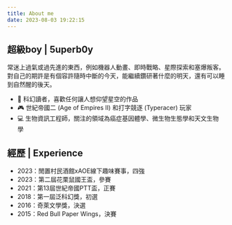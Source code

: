 ```yaml
---
title: About me
date: 2023-08-03 19:22:15
---
```

## 超級boy | 5uperb0y
常迷上過氣或過先進的東西，例如機器人動畫、即時戰略、星際探索和塞爆叛客。對自己的期許是有個容許隨時中斷的今天，能繼續鑽研著什麼的明天，還有可以睡到自然醒的後天。
- 🚀 科幻讀者，喜歡任何讓人想仰望星空的作品
- 🎮 世紀帝國二 (Age of Empires II) 和打字競逐 (Typeracer) 玩家
- 💻 生物資訊工程師，關注的領域為癌症基因體學、微生物生態學和天文生物學

## 經歷 | Experience
- 2023：閒置村民酒館xAOE線下趣味賽事，四強
- 2023：第二屆花栗鼠國王盃，參賽
- 2021：第13屆世紀帝國PTT盃，正賽
- 2018：第一屆泛科幻獎，初選
- 2016：奇萊文學獎，決選
- 2015：Red Bull Paper Wings，決賽